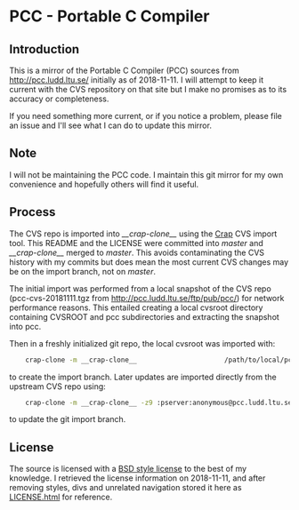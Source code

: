# PCC - Portable C Compiler

## Introduction
This is a mirror of the Portable C Compiler (PCC) sources from http://pcc.ludd.ltu.se/ initially as of 2018-11-11. I will attempt to keep it current with the CVS repository on that site but I make no promises as to its accuracy or completeness.

If you need something more current, or if you notice a problem, please file an issue and I'll see what I can do to update this mirror.

## Note
I will not be maintaining the PCC code. I maintain this git mirror for my own convenience and hopefully others will find it useful.

## Process
The CVS repo is imported into *\_\_crap-clone\_\_* using the [Crap](https://github.com/rcls/crap/) CVS import tool. This README and the LICENSE were committed into *master* and *\_\_crap-clone\_\_* merged to *master*. This avoids contaminating the CVS history with my commits but does mean the most current CVS changes may be on the import branch, not on *master*.

The initial import was performed from a local snapshot of the CVS repo (pcc-cvs-20181111.tgz from http://pcc.ludd.ltu.se/ftp/pub/pcc/) for network performance reasons. This entailed creating a local cvsroot directory containing CVSROOT and pcc subdirectories and extracting the snapshot into pcc.

Then in a freshly initialized git repo, the local cvsroot was imported with:
```sh
    crap-clone -m __crap-clone__                      /path/to/local/pcc/cvsroot pcc
```
to create the import branch. Later updates are imported directly from the upstream CVS repo using:
```sh
    crap-clone -m __crap-clone__ -z9 :pserver:anonymous@pcc.ludd.ltu.se:/cvsroot pcc
```
to update the git import branch.

## License
The source is licensed with a [BSD style license](http://pcc.ludd.ltu.se/licenses/) to the best of my knowledge. I retrieved the license information on 2018-11-11, and after removing styles, divs and unrelated navigation stored it here as [LICENSE.html](./LICENSE.html) for reference.
